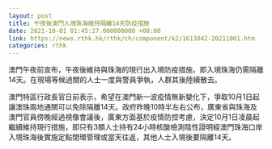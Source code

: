 ```yaml
---
layout: post
title: 午夜後澳門入境珠海維持隔離14天防疫措施
date: 2021-10-01 01:45:27.000000000 +08:00
link: https://news.rthk.hk/rthk/ch/component/k2/1613042-20211001.htm
categories: rthk
---
```


澳門午夜前宣布，午夜後維持與珠海的現行出入境防疫措施，即入境珠海仍需隔離14天。在現場等候過關的人士一度與警員爭執，人群其後陸續散去。

澳門特區行政長官日前表示，希望在澳門新一波疫情無新變化下，爭取10月1日起讓澳珠兩地通關可以免除隔離14天。政府昨晚10時半左右公布，廣東省與珠海及澳門官員傍晚經過視像會議後，廣東方面基於疫情防控考慮，決定10月1日凌晨起繼續維持現行措施，即只有3類人士持有24小時核酸檢測陰性證明經澳門珠海口岸入境珠海後實施定點閉環管理或當天往返，其他人士入境後要隔離14天。
